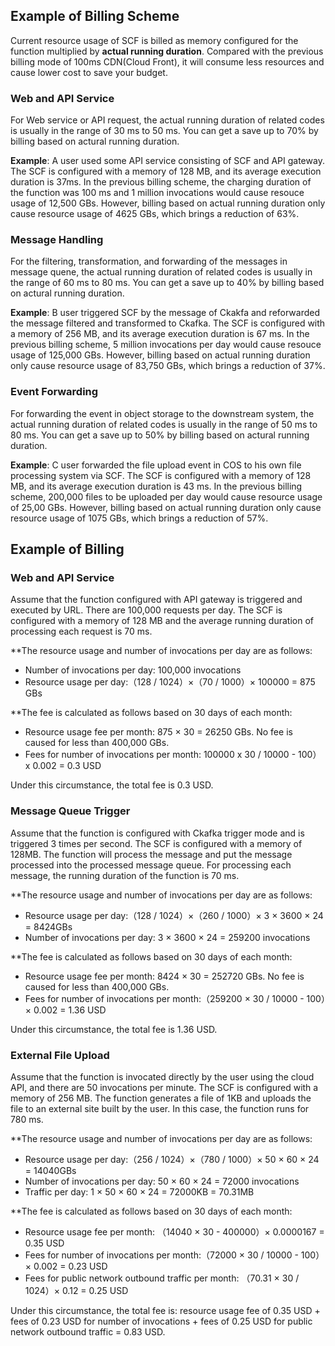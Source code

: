 ## Example of Billing Scheme

Current resource usage of SCF is billed as memory configured for the function multiplied by **actual running duration**. Compared with the previous billing mode of 100ms CDN(Cloud Front), it will consume less resources and cause lower cost to save  your budget.

### Web and API Service

For Web service or API request, the actual running duration of related codes is usually in the range of 30 ms to 50 ms. You can get a save up to 70% by billing based on actural running duration.

**Example**: A user used some API service consisting of SCF and API gateway. The SCF is configured with a memory of 128 MB, and its average execution duration is 37ms. In the previous billing scheme, the charging duration of the function was 100 ms and 1 million invocations would cause resouce usage of 12,500 GBs. However, billing based on actual running duration only cause resource usage of 4625 GBs, which brings a reduction of 63%.

### Message Handling

For the filtering, transformation, and forwarding of the messages in message quene, the actual running duration of related codes is usually in the range of 60 ms to 80 ms. You can get a save up to 40% by billing based on actural running duration.

**Example**: B user triggered SCF by the message of Ckakfa and reforwarded the message filtered and transformed to Ckafka. The SCF is configured with a memory of 256 MB, and its average execution duration is 67 ms. In the previous billing scheme, 5 million invocations per day would cause resouce usage of 125,000 GBs. However, billing based on actual running duration only cause resource usage of 83,750 GBs, which brings a reduction of 37%.

### Event Forwarding

For forwarding the event in object storage to the downstream system, the actual running duration of related codes is usually in the range of 50 ms to 80 ms. You can get a save up to 50% by billing based on actural running duration.

**Example**: C user forwarded the file upload event in COS to his own file processing system via SCF. The SCF is configured with a memory of 128 MB, and its average execution duration is 43 ms. In the previous billing scheme, 200,000 files to be uploaded per day would cause resource usage of 25,00 GBs. However, billing based on actual running duration only cause resource usage of 1075 GBs, which brings a reduction of 57%.

## Example of Billing

### Web and API Service

Assume that the function configured with API gateway is triggered and executed by URL. There are 100,000 requests per day. The SCF is configured with a memory of 128 MB and the average running duration of processing each request is 70 ms.

**The resource usage and number of invocations per day are as follows:

- Number of invocations per day: 100,000 invocations
- Resource usage per day:（128 / 1024）×（70 / 1000）× 100000 = 875 GBs

**The fee is calculated as follows based on 30 days of each month:

- Resource usage fee per month: 875 × 30 = 26250 GBs. No fee is caused for less than 400,000 GBs. 
- Fees for number of invocations per month: 100000 x 30 / 10000 - 100）x 0.002 = 0.3 USD

Under this circumstance, the total fee is 0.3 USD.

### Message Queue Trigger

Assume that the function is configured with Ckafka trigger mode and is triggered 3 times per second. The SCF is configured with a memory of 128MB. The function will process the message and put the message processed into the processed message queue. For processing each message, the running duration of the function is 70 ms.


**The resource usage and number of invocations per day are as follows:

- Resource usage per day:（128 / 1024）×（260 / 1000）× 3 × 3600 × 24 = 8424GBs
- Number of invocations per day: 3 × 3600 × 24 = 259200 invocations

**The fee is calculated as follows based on 30 days of each month:

- Resource usage fee per month: 8424 × 30 = 252720 GBs. No fee is caused for less than 400,000 GBs. 
- Fees for number of invocations per month:（259200 × 30 / 10000 - 100）× 0.002 = 1.36 USD

Under this circumstance, the total fee is 1.36 USD.

### External File Upload

Assume that the function is invocated directly by the user using the cloud API, and there are 50 invocations per minute. The SCF is configured with a memory of 256 MB. The function generates a file of 1KB and uploads the file to an external site built by the user. In this case, the function runs for 780 ms.

**The resource usage and number of invocations per day are as follows:

- Resource usage per day:（256 / 1024）×（780 / 1000）× 50 × 60 × 24 = 14040GBs
- Number of invocations per day: 50 × 60 × 24 = 72000 invocations
- Traffic per day: 1 × 50 × 60 × 24 = 72000KB = 70.31MB

**The fee is calculated as follows based on 30 days of each month:

- Resource usage fee per month: （14040 × 30 - 400000）× 0.0000167  = 0.35 USD
- Fees for number of invocations per month:（72000 × 30 / 10000 - 100）× 0.002 = 0.23 USD
- Fees for public network outbound traffic per month: （70.31 × 30 / 1024）× 0.12  = 0.25 USD

Under this circumstance, the total fee is: resource usage fee of 0.35 USD + fees of 0.23 USD for number of invocations + fees of 0.25 USD for public network outbound traffic = 0.83 USD.

